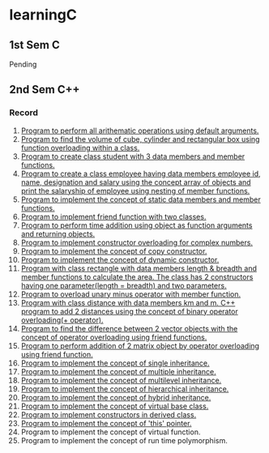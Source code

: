 # learningC

## 1st Sem C
Pending 

## 2nd Sem C++ 

### Record
1. [Program to perform all arithematic operations using default arguments.](./cpp/lab/defaultArg.cpp)
2. [Program to find the volume of cube, cylinder and rectangular box using function overloading within a class.](./cpp/lab/overloading.cpp)
3. [Program to create class student with 3 data members and member functions.](./cpp/lab/studentAgeDifferentitate.cpp)
4. [Program to create a class employee having data members employee id, name, designation and salary using the concept array of objects and print the salaryship of employee using nesting of member functions. ](./cpp/lab/employessNesting.cpp)
5. [Program to implement the concept of static data members and member functions. ](./cpp/lab/staticDataFunc.cpp)
6. [Program to implement friend function with two classes.](./cpp/lab/friendFunc.cpp)
7. [Program to perform time addition using object as function arguments and returning objects.](./cpp/lab/timeObjArg-RetArg.cpp)
8. [Program to implement constructor overloading for complex numbers.](./cpp/lab/consOverComplex.cpp)
9. [Program to implement the concept of copy constructor.](./cpp/lab/copyConstructor.cpp)
10. [Program to implement the concept of dynamic constructor.](./cpp/lab/dynamicConstructor.cpp)
11. [Program with class rectangle with data members length & breadth and member functions to calculate the area. The class has 2 constructors having one parameter(length = breadth) and two parameters.](./cpp/lab/rectangle.cpp)
12. [Program to overload unary minus operator with member function.](./cpp/lab/overloadUnaryMinusMemb.cpp)
13. [Program with class distance with data members km and m. C++ program to add 2 distances using the concept of binary operator overloading(+ operator).](./cpp/lab/distanceBinaryOverloading.cpp)
14. [Program to find the difference between 2 vector objects with the concept of operator overloading using friend functions.](./cpp/lab/vectorDifference.cpp)
15. [Program to perform addition of 2 matrix object by operator overloading using friend function.](./cpp/lab/matrixAddOverload.cpp)
16. [Program to implement the concept of single inheritance.](./cpp/lab/singleInheritancePublic.cpp)
17. [Program to implement the concept of multiple inheritance.](./cpp/lab/multipleInheritance.cpp)
18. [Program to implement the concept of multilevel inheritance.](./cpp/lab/multiLevelInheritance.cpp) 
19. [Program to implement the concept of hierarchical inheritance.](./cpp/lab/hierarchialInheritance.cpp)
20. [Program to implement the concept of hybrid inheritance.](./cpp/lab/hybridInheritance.cpp)
21. [Program to implement the concept of virtual base class.](./cpp/lab/virtualBaseClass.cpp)
22. [Program to implement constructors in derived class.](./cpp/lab/constructorDerivedClass.cpp)
23. [Program to implement the concept of 'this' pointer.](./cpp/lab/thisPointer.cpp)
24. Program to implement the concept of virtual function.
25. Program to implement the concept of run time polymorphism.